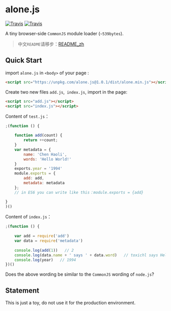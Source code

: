 # alone.js

[![Travis](https://img.shields.io/travis/rust-lang/rust.svg)]()
[![Travis](https://img.shields.io/badge/download-%3C1kb-red.svg)]()


A tiny browser-side `CommonJS` module loader (`~539bytes`).

> 中文`README`请移步：[README_zh](README_zh.md)

## Quick Start

import `alone.js` in `<body>` of your page :

```html
<script src="https://unpkg.com/alone.js@1.0.1/dist/alone.min.js"></script>
```

Create two new files `add.js`,` index.js`, import in the page:

```html
<script src="add.js"></script>
<script src="index.js"></script>
```

Content of `test.js`：

```js
;(function () {

    function add(count) {
		return ++count;
	}
	var metadata = {
		name: 'Chen Haoli',
		words: 'Hello World!'
    }
	exports.year = '1994'
	module.exports = {
		add: add,
		metadata: metadata
	};
	// in ES6 you can write like this：module.exports = {add}

}
)()
```

Content of `index.js`：

```js
;(function () {
	
	var add = require('add')
	var data = require('metadata')
	
	console.log(add(1))   // 2
	console.log(data.name + ' says ' + data.word)   // toxichl says Hello World!
	console.log(year)   // 1994
})()
```

Does the above wording be similar to the `CommonJS` wording of `node.js`?


## Statement

This is just a toy, do not use it for the production environment.


